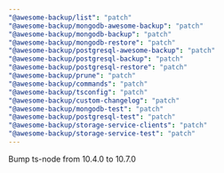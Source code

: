```yaml
---
"@awesome-backup/list": "patch"
"@awesome-backup/mongodb-awesome-backup": "patch"
"@awesome-backup/mongodb-backup": "patch"
"@awesome-backup/mongodb-restore": "patch"
"@awesome-backup/postgresql-awesome-backup": "patch"
"@awesome-backup/postgresql-backup": "patch"
"@awesome-backup/postgresql-restore": "patch"
"@awesome-backup/prune": "patch"
"@awesome-backup/commands": "patch"
"@awesome-backup/tsconfig": "patch"
"@awesome-backup/custom-changelog": "patch"
"@awesome-backup/mongodb-test": "patch"
"@awesome-backup/postgresql-test": "patch"
"@awesome-backup/storage-service-clients": "patch"
"@awesome-backup/storage-service-test": "patch"
---
```


Bump ts-node from 10.4.0 to 10.7.0
